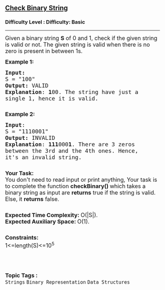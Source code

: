 <h2><a href="https://www.geeksforgeeks.org/problems/check-binary-string0402/1?page=12&difficulty=Basic&status=unsolved,attempted&sortBy=accuracy">Check Binary String</a></h2><h3>Difficulty Level : Difficulty: Basic</h3><hr><div class="problems_problem_content__Xm_eO"><p><span style="font-size:18px">Given a binary string&nbsp;<strong>S</strong> of 0 and 1,&nbsp;check if&nbsp;the given string is valid or not. The given string is valid when there is no zero is present in between 1s.</span></p>

<p><span style="font-size:18px"><strong>Example 1:</strong></span></p>

<pre><span style="font-size:18px"><strong>Input:</strong>
S = "100"
<strong>Output:</strong> VALID
<strong>Explanation</strong>: <strong>1</strong>00. The string have just a
single 1, hence it is valid.
</span>
</pre>

<p><span style="font-size:18px"><strong>Example 2:</strong></span></p>

<pre><span style="font-size:18px"><strong>Input</strong>: 
S = "1110001"
<strong>Output:</strong> INVALID
<strong>Explanation</strong>: <strong>111</strong>000<strong>1</strong>. There are 3 zeros
between the 3rd and the 4th ones. Hence,
it's an invalid string.</span>
</pre>

<p><br>
<span style="font-size:18px"><strong>Your Task:</strong><br>
You don't need to read input or print anything, Your task is to complete the function&nbsp;<strong>checkBinary()&nbsp;</strong>which takes a binary string as input are <strong>returns</strong> true if the string is valid. Else, it <strong>returns</strong> false.</span></p>

<p><br>
<span style="font-size:18px"><strong>Expected Time Complexity:&nbsp;</strong>O(|S|).<br>
<strong>Expected Auxiliary Space:&nbsp;</strong>O(1).</span></p>

<p><br>
<span style="font-size:18px"><strong>Constraints:</strong><br>
1&lt;=length(S)&lt;=10<sup>5&nbsp;</sup></span></p>

<p>&nbsp;</p>
</div><br><p><span style=font-size:18px><strong>Topic Tags : </strong><br><code>Strings</code>&nbsp;<code>Binary Representation</code>&nbsp;<code>Data Structures</code>&nbsp;